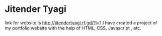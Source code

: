 # Jitender Tyagi
link for website is http://jitendertyagi.rf.gd/?i=1
I have created a project of my portfolio website with the help of HTML, CSS, Javascript , etc.
